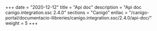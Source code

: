 +++
date        = "2020-12-12"
title       = "Api doc"
description = "Api doc canigo.integration.ssc 2.4.0"
sections    = "Canigó"
enllac		= "/canigo-portal/documentacio-llibreries/canigo.integration.ssc/2.4.0/api-doc/"
weight		= 5
+++
